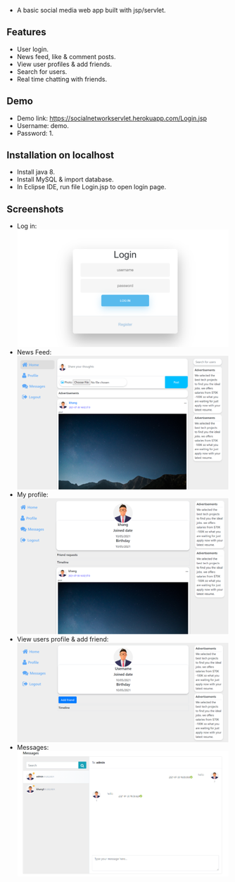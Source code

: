 - A basic social media web app built with jsp/servlet.

## Features
- User login.
- News feed, like & comment posts.
- View user profiles & add friends.
- Search for users.
- Real time chatting with friends.

## Demo
- Demo link: https://socialnetworkservlet.herokuapp.com/Login.jsp
- Username: demo.
- Password: 1.

## Installation on localhost
- Install java 8.
- Install MySQL & import database.
- In Eclipse IDE, run file Login.jsp to open login page.

## Screenshots
- Log in:
![](screenshots/login.png)
- News Feed:
![](screenshots/demo.png)
- My profile:
![](screenshots/demo_profile.png)
- View users profile & add friend:
![](screenshots/viewprofile.png)
- Messages:
![](screenshots/demo_message.png)
